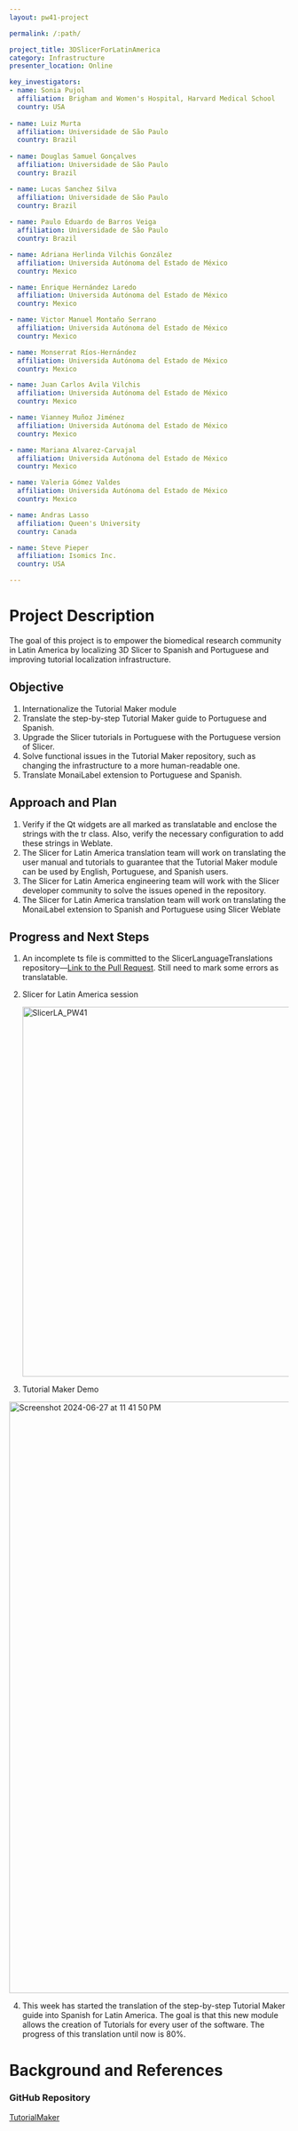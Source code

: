 ```yaml
---
layout: pw41-project

permalink: /:path/

project_title: 3DSlicerForLatinAmerica
category: Infrastructure
presenter_location: Online

key_investigators:
- name: Sonia Pujol
  affiliation: Brigham and Women's Hospital, Harvard Medical School
  country: USA
  
- name: Luiz Murta
  affiliation: Universidade de São Paulo
  country: Brazil
  
- name: Douglas Samuel Gonçalves
  affiliation: Universidade de São Paulo
  country: Brazil

- name: Lucas Sanchez Silva
  affiliation: Universidade de São Paulo
  country: Brazil
  
- name: Paulo Eduardo de Barros Veiga
  affiliation: Universidade de São Paulo
  country: Brazil

- name: Adriana Herlinda Vilchis González
  affiliation: Universida Autónoma del Estado de México
  country: Mexico

- name: Enrique Hernández Laredo
  affiliation: Universida Autónoma del Estado de México
  country: Mexico

- name: Victor Manuel Montaño Serrano
  affiliation: Universida Autónoma del Estado de México
  country: Mexico

- name: Monserrat Ríos-Hernández
  affiliation: Universida Autónoma del Estado de México
  country: Mexico

- name: Juan Carlos Avila Vilchis
  affiliation: Universida Autónoma del Estado de México
  country: Mexico

- name: Vianney Muñoz Jiménez
  affiliation: Universida Autónoma del Estado de México
  country: Mexico

- name: Mariana Alvarez-Carvajal
  affiliation: Universida Autónoma del Estado de México
  country: Mexico

- name: Valeria Gómez Valdes
  affiliation: Universida Autónoma del Estado de México
  country: Mexico

- name: Andras Lasso
  affiliation: Queen's University
  country: Canada

- name: Steve Pieper
  affiliation: Isomics Inc.
  country: USA

---
```


# Project Description

The goal of this project is to empower the biomedical research community in Latin America by localizing 3D Slicer to Spanish and Portuguese and improving tutorial localization infrastructure.


## Objective

<!-- Describe here WHAT you would like to achieve (what you will have as end result). -->

1. Internationalize the Tutorial Maker module
2. Translate the step-by-step Tutorial Maker guide to Portuguese and Spanish.
3. Upgrade the Slicer tutorials in Portuguese with the Portuguese version of Slicer.
4. Solve functional issues in the Tutorial Maker repository, such as changing the infrastructure to a more human-readable one.
5. Translate MonaiLabel extension to Portuguese and Spanish.

## Approach and Plan

<!-- Describe here HOW you would like to achieve the objectives stated above. -->

1. Verify if the Qt widgets are all marked as translatable and enclose the strings with the tr class. Also, verify the necessary configuration to add these strings in Weblate.
2. The Slicer for Latin America translation team will work on translating the user manual and tutorials to guarantee that the Tutorial Maker module can be used by English, Portuguese, and Spanish users.
3. The Slicer for Latin America engineering team will work with the Slicer developer community to solve the issues opened in the repository.
4. The Slicer for Latin America translation team will work on translating the MonaiLabel extension to Spanish and Portuguese using Slicer Weblate

## Progress and Next Steps

<!-- Update this section as you make progress, describing of what you have ACTUALLY DONE.
     If there are specific steps that you could not complete then you can describe them here, too. -->

1. An incomplete ts file is committed to the SlicerLanguageTranslations repository—[Link to the Pull Request](https://github.com/Slicer/SlicerLanguageTranslations/pull/543/commits). Still need to mark some errors as translatable.
2. Slicer for Latin America session

   <img width="666" alt="SlicerLA_PW41" src="https://github.com/NA-MIC/ProjectWeek/assets/1847492/56024eb3-7e6d-43f5-b11b-5e65a2711602">
3. Tutorial Maker Demo
<img width="1065" alt="Screenshot 2024-06-27 at 11 41 50 PM" src="https://github.com/NA-MIC/ProjectWeek/assets/1847492/f25354ef-fe4f-47b1-8979-134d738df279">

4. This week has started the translation of the step-by-step Tutorial Maker guide into Spanish for Latin America. The goal is that this new module allows the creation of Tutorials for every user of the software. The progress of this translation until now is 80%. 


# Background and References

<!-- If you developed any software, include link to the source code repository.
     If possible, also add links to sample data, and to any relevant publications. -->
### GitHub Repository

[TutorialMaker](https://github.com/SlicerLatinAmerica/TutorialMaker)
